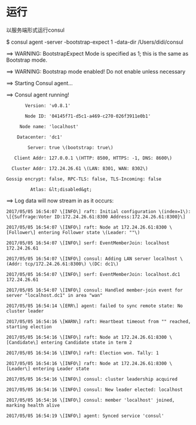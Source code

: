 # 运行

以服务端形式运行consul

$  consul agent -server -bootstrap-expect 1 -data-dir /Users/didi/consul

==&gt; WARNING: BootstrapExpect Mode is specified as 1; this is the same as Bootstrap mode.

==&gt; WARNING: Bootstrap mode enabled! Do not enable unless necessary

==&gt; Starting Consul agent...

==&gt; Consul agent running!

           Version: 'v0.8.1'

           Node ID: '04145f71-d5c1-a469-c270-026f3911e0b1'

         Node name: 'localhost'

        Datacenter: 'dc1'

            Server: true \(bootstrap: true\)

       Client Addr: 127.0.0.1 \(HTTP: 8500, HTTPS: -1, DNS: 8600\)

      Cluster Addr: 172.24.26.61 \(LAN: 8301, WAN: 8302\)

    Gossip encrypt: false, RPC-TLS: false, TLS-Incoming: false

             Atlas: &lt;disabled&gt;



==&gt; Log data will now stream in as it occurs:



    2017/05/05 16:54:07 \[INFO\] raft: Initial configuration \(index=1\): \[{Suffrage:Voter ID:172.24.26.61:8300 Address:172.24.26.61:8300}\]

    2017/05/05 16:54:07 \[INFO\] raft: Node at 172.24.26.61:8300 \[Follower\] entering Follower state \(Leader: ""\)

    2017/05/05 16:54:07 \[INFO\] serf: EventMemberJoin: localhost 172.24.26.61

    2017/05/05 16:54:07 \[INFO\] consul: Adding LAN server localhost \(Addr: tcp/172.24.26.61:8300\) \(DC: dc1\)

    2017/05/05 16:54:07 \[INFO\] serf: EventMemberJoin: localhost.dc1 172.24.26.61

    2017/05/05 16:54:07 \[INFO\] consul: Handled member-join event for server "localhost.dc1" in area "wan"

    2017/05/05 16:54:14 \[ERR\] agent: failed to sync remote state: No cluster leader

    2017/05/05 16:54:16 \[WARN\] raft: Heartbeat timeout from "" reached, starting election

    2017/05/05 16:54:16 \[INFO\] raft: Node at 172.24.26.61:8300 \[Candidate\] entering Candidate state in term 2

    2017/05/05 16:54:16 \[INFO\] raft: Election won. Tally: 1

    2017/05/05 16:54:16 \[INFO\] raft: Node at 172.24.26.61:8300 \[Leader\] entering Leader state

    2017/05/05 16:54:16 \[INFO\] consul: cluster leadership acquired

    2017/05/05 16:54:16 \[INFO\] consul: New leader elected: localhost

    2017/05/05 16:54:16 \[INFO\] consul: member 'localhost' joined, marking health alive

    2017/05/05 16:54:19 \[INFO\] agent: Synced service 'consul'

